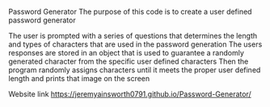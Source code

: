 Password Generator
The purpose of this code is to create a user defined password generator

The user is prompted with a series of questions that determines the length and types of characters that are used in the password generation
The users responses are stored in an object that is used to guarantee a randomly generated character from the specific user defined characters
Then the program randomly assigns characters until it meets the proper user defined length and prints that image on the screen

Website link
https://jeremyainsworth0791.github.io/Password-Generator/
